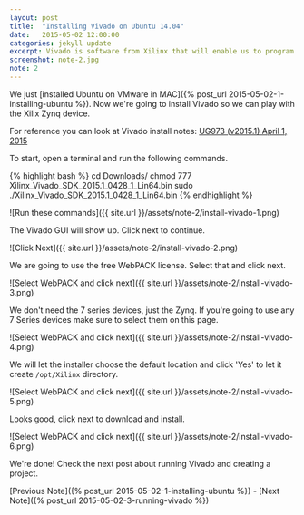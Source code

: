 ```yaml
---
layout: post
title:  "Installing Vivado on Ubuntu 14.04"
date:   2015-05-02 12:00:00
categories: jekyll update
excerpt: Vivado is software from Xilinx that will enable us to program Zynq devices. This note shows how to install Vivado on Ubuntu. 
screenshot: note-2.jpg
note: 2
---
```


We just [installed Ubuntu on VMware in MAC]({% post_url 2015-05-02-1-installing-ubuntu %}). Now we're going to install Vivado so we can play with the Xilix Zynq device. 

For reference you can look at Vivado install notes: [UG973 (v2015.1) April 1, 2015](http://www.xilinx.com/support/documentation/sw_manuals/xilinx2015_1/ug973-vivado-release-notes-install-license.pdf)

To start, open a terminal and run the following commands.

{% highlight bash %}
cd Downloads/
chmod 777 Xilinx_Vivado_SDK_2015.1_0428_1_Lin64.bin
sudo ./Xilinx_Vivado_SDK_2015.1_0428_1_Lin64.bin
{% endhighlight %}

![Run these commands]({{ site.url }}/assets/note-2/install-vivado-1.png)

The Vivado GUI will show up. Click next to continue.

![Click Next]({{ site.url }}/assets/note-2/install-vivado-2.png)

We are going to use the free WebPACK license. Select that and click next.

![Select WebPACK and click next]({{ site.url }}/assets/note-2/install-vivado-3.png)

We don't need the 7 series devices, just the Zynq. If you're going to use any 7 Series devices make sure to select them on this page. 

![Select WebPACK and click next]({{ site.url }}/assets/note-2/install-vivado-4.png)

We will let the installer choose the default location and click 'Yes' to let it create `/opt/Xilinx` directory. 

![Select WebPACK and click next]({{ site.url }}/assets/note-2/install-vivado-5.png)

Looks good, click next to download and install. 

![Select WebPACK and click next]({{ site.url }}/assets/note-2/install-vivado-6.png)

We're done! Check the next post about running Vivado and creating a project.

[Previous Note]({% post_url 2015-05-02-1-installing-ubuntu %}) - [Next Note]({% post_url 2015-05-02-3-running-vivado %})

